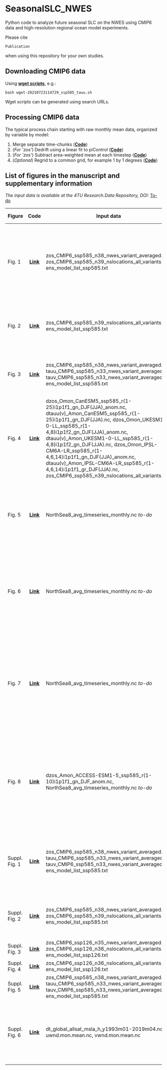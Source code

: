 # SeasonalSLC_NWES
Python code to analyze future seasonal SLC on the NWES using CMIP6 data and high-resolution regional ocean model experiments.

Please cite
```
Publication
```
when using this repository for your own studies.

## Downloading CMIP6 data
Using [**wget scripts**](https://github.com/Timh37/SeasonalSLC_NWES/tree/main/cmip6_downloading), e.g.:

```
bash wget-20210723114729_ssp585_tauu.sh
```

Wget scripts can be generated using search URLs.

## Processing CMIP6 data
The typical process chain starting with raw monthly mean data, organized by variable by model:
1. Merge separate time-chunks ([**Code**](https://github.com/Timh37/SeasonalSLC_NWES/blob/main/cmip6_processing/cmip6_merge_raw_timechunks.py))
2. (*For 'zos'*) Dedrift using a linear fit to piControl ([**Code**](https://github.com/Timh37/SeasonalSLC_NWES/blob/main/cmip6_processing/cmip6_dedrift_linear.py))
3. (*For 'zos'*) Subtract area-weighted mean at each timestep ([**Code**](https://github.com/Timh37/SeasonalSLC_NWES/blob/main/cmip6_processing/cmip6_subtract_areawmean_ocean.py))
4. (*Optional*) Regrid to a common grid, for example 1 by 1 degrees ([**Code**](https://github.com/Timh37/SeasonalSLC_NWES/blob/main/cmip6_processing/regridding/cmip6_regrid_to_common.py))

## List of figures in the manuscript and supplementary information
*The input data is available at the 4TU Research.Data Repository, DOI:* [To-do](http://github.com)

| Figure | Code | Input data | Brief description |
| ------------- |:-------------:| -----| -----|
| Fig. 1 | [**Link**](https://github.com/Timh37/SeasonalSLC_NWES/blob/main/code_for_figures/Fig1_dSSLA/cmip6_plot_dSSLA.py) | zos_CMIP6_ssp585_n38_nwes_variant_averaged.nc, zos_CMIP6_ssp585_n39_nslocations_all_variants.nc, ens_model_list_ssp585.txt | Ensemble mean dSSLA for SSP5-8.5, 2081-2100 relative to 1995-2014, maps; and multi-model distributions at 8 example coastal locations |
| Fig. 2 | [**Link**](https://github.com/Timh37/SeasonalSLC_NWES/blob/main/code_for_figures/Fig2_Esbjerg/cmip6_plot_seasonal_projections_Esbjerg.py) | zos_CMIP6_ssp585_n39_nslocations_all_variants.nc, ens_model_list_ssp585.txt | Probabilistic projections of seasonal and annual mean SLC, and of SSLA, near Esbjerg, for SSP5-8.5 |
| Fig. 3 | [**Link**](https://github.com/Timh37/SeasonalSLC_NWES/blob/main/code_for_figures/Fig3_dSWSA/cmip6_plot_dSWSA.py) | zos_CMIP6_ssp585_n38_nwes_variant_averaged.nc, tauu_CMIP6_ssp585_n33_nwes_variant_averaged.nc, tauv_CMIP6_ssp585_n33_nwes_variant_averaged.nc, ens_model_list_ssp585.txt | Ensemble mean dSWSA for SSP5-8.5, 2081-2100 relative to 1995-2014, maps |
| Fig. 4 | [**Link**](https://github.com/Timh37/SeasonalSLC_NWES/blob/main/code_for_figures/Fig4_composites_im/cmip6_plot_dSWSA_dSSLA_native_im.py) | dzos_Omon_CanESM5_ssp585_r(1-25)i1p1f1_gn_DJF(JJA)_anom.nc, dtauu(v)_Amon_CanESM5_ssp585_r(1-25)i1p1f1_gn_DJF(JJA).nc, dzos_Omon_UKESM1-0-LL_ssp585_r(1-4,8)i1p1f2_gn_DJF(JJA)_anom.nc, dtauu(v)_Amon_UKESM1-0-LL_ssp585_r(1-4,8)i1p1f2_gn_DJF(JJA).nc, dzos_Omon_IPSL-CM6A-LR_ssp585_r(1-4,6,14)i1p1f1_gn_DJF(JJA)_anom.nc, dtauu(v)_Amon_IPSL-CM6A-LR_ssp585_r(1-4,6,14)i1p1f1_gr_DJF(JJA).nc, zos_CMIP6_ssp585_n39_nslocations_all_variants.nc | Composite plots of dSSLA and dSWSA in 3 individual CMIP6 models and timeseries near Esbjerg in these models |
| Fig. 5 | [**Link**](https://github.com/Timh37/SeasonalSLC_NWES/blob/main/code_for_figures/Fig5_composites_roms/plot_cmip6_roms_experiments.py) | NorthSea8_avg_timeseries_monthly.nc *to-do* | Sea level and barotropic currents response to winter and summer dSWSpA from 3 individual CMIP6 models in ROMS |
| Fig. 6 | [**Link**](https://github.com/Timh37/SeasonalSLC_NWES/blob/main/code_for_figures/Fig6_sw_ne/plot_sw_ne_roms_experiments.py) | NorthSea8_avg_timeseries_monthly.nc *to-do* | Sea level and barotropic currents response to uniform southwesterly and northeasterly wind-stress change in winter and summer in ROMS |
| Fig. 7 | [**Link**](https://github.com/Timh37/SeasonalSLC_NWES/blob/main/code_for_figures/Fig7_sw_ne_cc/plot_sw_ne_roms_experiments_channelclosed.py) | NorthSea8_avg_timeseries_monthly.nc *to-do* | Sea level and barotropic currents response to uniform southwesterly and northeasterly wind-stress change in winter and summer in ROMS, with a closed English Channel |
| Fig. 8 | [**Link**](https://github.com/Timh37/SeasonalSLC_NWES/blob/main/code_for_figures/Fig8_access/plot_ACCESS-ESM1-5_roms_experiments.py) | dzos_Amon_ACCESS-ESM1-5_ssp585_r(1-10)i1p1f1_gn_DJF_anom.nc, NorthSea8_avg_timeseries_monthly.nc *to-do* | Winter dSSLA in ACCESS-ESM1-5, and sea level and barotropic currents response to winter dSWSpA from ACCESS-ESM1-5 in ROMS, with a closed and an open English Channel |
| Suppl. Fig. 1 | [**Link**](https://github.com/Timh37/SeasonalSLC_NWES/blob/main/code_for_figures/suppFig1_annualmean/cmip6_plot_annualmean_change.py) | zos_CMIP6_ssp585_n38_nwes_variant_averaged.nc, tauu_CMIP6_ssp585_n33_nwes_variant_averaged.nc, tauv_CMIP6_ssp585_n33_nwes_variant_averaged.nc, ens_model_list_ssp585.txt | Ensemble mean dynamic SLC and wind-stress change for SSP5-8.5, 2081-2100 relative to 1995-2014, maps |
| Suppl. Fig. 2 | [**Link**](https://github.com/Timh37/SeasonalSLC_NWES/blob/main/code_for_figures/suppFig2_hist_fut_SSLA/cmip6_plot_SSLA.py) | zos_CMIP6_ssp585_n38_nwes_variant_averaged.nc, zos_CMIP6_ssp585_n39_nslocations_all_variants.nc, ens_model_list_ssp585.txt | Maps of historical and future SSLA for SSP5-8.5, and at 8 example locations |
| Suppl. Fig. 3 | [**Link**](https://github.com/Timh37/SeasonalSLC_NWES/blob/main/code_for_figures/suppFig3_dSSLA_SSP126/cmip6_plot_dSSLA.py) | zos_CMIP6_ssp126_n35_nwes_variant_averaged.nc, zos_CMIP6_ssp126_n36_nslocations_all_variants.nc, ens_model_list_ssp126.txt | Fig. 1 for SSP1-2.6 |
| Suppl. Fig. 4 | [**Link**](https://github.com/Timh37/SeasonalSLC_NWES/blob/main/code_for_figures/suppFig4_Esbjerg_SSP126/cmip6_plot_seasonal_projections_Esbjerg.py) | zos_CMIP6_ssp126_n36_nslocations_all_variants.nc, ens_model_list_ssp126.txt | Fig. 2 for SSP1-2.6 |
| Suppl. Fig. 5 | [**Link**](https://github.com/Timh37/SeasonalSLC_NWES/blob/main/code_for_figures/suppFig5_hist_fut_SWSA/cmip6_plot_SWSA.pyy) | zos_CMIP6_ssp585_n38_nwes_variant_averaged.nc, tauu_CMIP6_ssp585_n33_nwes_variant_averaged.nc, tauv_CMIP6_ssp585_n33_nwes_variant_averaged.nc, ens_model_list_ssp585.txt | Maps of historical and future SWSA for SSP5-8.5 |
| Suppl. Fig. 6 | [**Link**](https://github.com/Timh37/SeasonalSLC_NWES/blob/main/code_for_figures/suppFig6_obs/plot_ncep_aviso_SWSA_SSLA.py) | dt_global_allsat_msla_h_y1993m01-2019m04.nc, uwnd.mon.mean.nc, vwnd.mon.mean.nc | Composite plots of SSLA (Aviso) and SWSA (derived from NCEP wind speed) in winter 2007 and summer 1995 |
